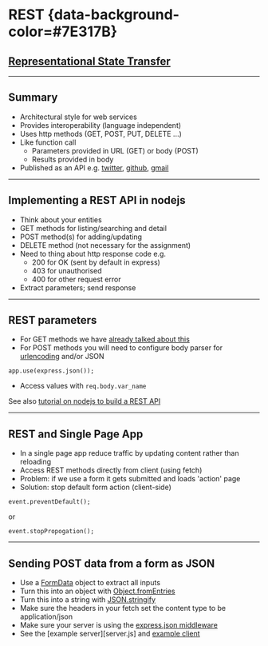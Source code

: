 # REST {data-background-color=#7E317B}

## [Representational State Transfer](https://en.wikipedia.org/wiki/Representational_state_transfer)

---

## Summary

- Architectural style for web services
- Provides interoperability (language independent)
- Uses http methods (GET, POST, PUT, DELETE ...)
- Like function call
  - Parameters provided in URL (GET) or body (POST) 
  - Results provided in body
- Published as an API e.g. [twitter](https://developer.twitter.com/en/docs/api-reference-index), [github](https://developer.github.com/v3/), [gmail](https://developers.google.com/gmail/api/v1/reference/)

---

## Implementing a REST API in nodejs

- Think about your entities
- GET methods for listing/searching and detail
- POST method(s) for adding/updating
- DELETE method (not necessary for the assignment)
- Need to thing about http response code e.g.
  - 200 for OK (sent by default in express)
  - 403 for unauthorised
  - 400 for other request error
- Extract parameters; send response

---

## REST parameters

- For GET methods we have [already talked about this](https://github.com/stevenaeola/progblack_lectures/blob/main/js_intro_node/README.md)
- For POST methods you will need to configure body parser for [urlencoding](https://github.com/stevenaeola/proglabs_js/tree/master/node_routing) and/or JSON

```
app.use(express.json());
```


- Access values with `req.body.var_name`

See also [tutorial on nodejs to build a REST API](https://codeburst.io/node-js-by-example-part-1-668376cd4f96)

---

## REST and Single Page App

- In a single page app reduce traffic by updating content rather than reloading
- Access REST methods directly from client (using fetch)
- Problem: if we use a form it gets submitted and loads 'action' page
- Solution: stop default form action (client-side)
```
event.preventDefault();
```

or

```
event.stopPropogation();
```

---

## Sending POST data from a form as JSON

- Use a [FormData](https://developer.mozilla.org/en-US/docs/Web/API/FormData) object to extract all inputs
- Turn this into an object with [Object.fromEntries](https://developer.mozilla.org/en-US/docs/Web/JavaScript/Reference/Global_Objects/Object/fromEntries)
- Turn this into a string with [JSON.stringify](https://developer.mozilla.org/en-US/docs/Web/JavaScript/Reference/Global_Objects/JSON/stringify)
- Make sure the headers in your fetch set the content type to be application/json
- Make sure your server is using the [express.json middleware](https://expressjs.com/en/api.html#express.json)
- See the [example server][server.js] and [example client](client/)